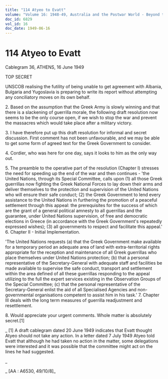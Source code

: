 ```yaml
---
title: "114 Atyeo to Evatt"
volume: "Volume 16: 1948-49, Australia and the Postwar World - Beyond the Region"
doc_id: 6829
vol_id: 16
doc_date: 1949-06-16
---
```


# 114 Atyeo to Evatt

Cablegram 36, ATHENS, 16 June 1949

TOP SECRET

UNSCOB realising the futility of being unable to get agreement with Albania, Bulgaria and Yugoslavia is preparing to write its report without attempting any conciliatory moves on its own behalf.

2\. Based on the assumption that the Greek Army is slowly winning and that there is a slackening of guerrilla morale, the following draft resolution now seems to be the only course open, if we wish to stop the war and prevent the massacres which would take place after a military victory.

3\. I have therefore put up this draft resolution for informal and secret discussion. First comment has not been unfavourable, and we may be able to get some form of agreed text for the Greek Government to consider.

4\. Cordier, who was here for one day, says it looks to him as the only way out.

5\. The preamble to the operative part of the resolution (Chapter I) stresses the need for speeding up the end of the war and then continues - 'the United Nations, through its Special Committee, calls upon (1) all those Greek guerrillas now fighting the Greek National Forces to lay down their arms and deliver themselves to the protection and supervision of the United Nations who will ensure their safe conduct; (2) the Greek Government to lend every assistance to the United Nations in furthering the promotion of a peaceful settlement through this appeal: the prerequisites for the success of which are the grant of a general political amnesty to all guerrillas and the guarantee, under United Nations supervision, of free and democratic elections in Greece (in accordance with the Greek Government's repeatedly expressed wishes); (3) all governments to respect and facilitate this appeal.' 6. Chapter II - Initial Implementation.

'The United Nations requests (a) that the Greek Government make available for a temporary period an adequate area of land with extra-territorial rights appropriate for the reception and maintenance of all Greek guerrillas who place themselves under United Nations protection; (b) that a personal representative of the Secretary-General with adequate staff and facilities be made available to supervise the safe conduct, transport and settlement within the area defined of all these guerrillas responding to the appeal utilizing to the full the expert services existing in the Observation Groups of the Special Committee; (c) that the personal representative of the Secretary-General enlist the aid of all Specialised Agencies and non-governmental organisations competent to assist him in his task.' 7. Chapter III deals with the long term measures of guerrilla readjustment and resettlement.

8\. Would appreciate your urgent comments. Whole matter is absolutely secret.[1]

_ [1] A draft cablegram dated 20 June 1949 indicates that Evatt thought Atyeo should not take any action. In a letter dated 7 July 1949 Atyeo told Evatt that although he had taken no action in the matter, some delegations were interested and it was possible that the committee might act on the lines he had suggested.

_

_ [AA : A6530, 49/10/8]_
